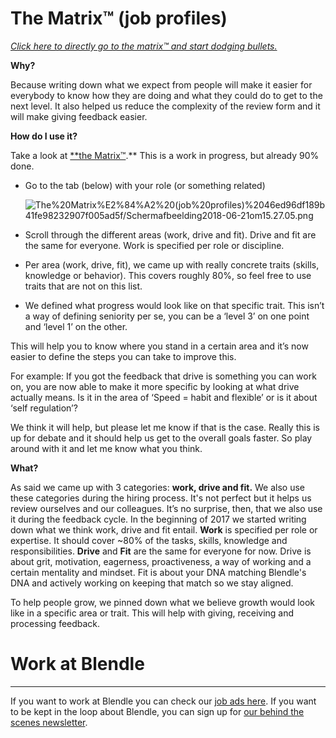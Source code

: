 # The Matrix™ (job profiles)

[*Click here to directly go to the matrix™ and start dodging bullets.*](https://docs.google.com/spreadsheets/d/1HO4cEH0dguBywUzjT3FMUSGiJbgGjOQDdaILl0BaJME/edit#gid=1108390117)

**Why?** 

Because writing down what we expect from people will make it easier for everybody to know how they are doing and what they could do to get to the next level. It also helped us reduce the complexity of the review form and it will make giving feedback easier.

**How do I use it?** 

Take a look at [**the Matrix™](https://docs.google.com/spreadsheets/d/1HO4cEH0dguBywUzjT3FMUSGiJbgGjOQDdaILl0BaJME/edit?usp=sharing).** This is a work in progress, but already 90% done.

- Go to the tab (below) with your role (or something related)
    
    ![The%20Matrix%E2%84%A2%20(job%20profiles)%2046ed96df189b41fe98232907f005ad5f/Schermafbeelding2018-06-21om15.27.05.png](The%20Matrix%E2%84%A2%20(job%20profiles)%2046ed96df189b41fe98232907f005ad5f/Schermafbeelding2018-06-21om15.27.05.png)
    
- Scroll through the different areas (work, drive and fit). Drive and fit are the same for everyone. Work is specified per role or discipline.
- Per area (work, drive, fit), we came up with really concrete traits (skills, knowledge or behavior). This covers roughly 80%, so feel free to use traits that are not on this list.
- We defined what progress would look like on that specific trait. This isn’t a way of defining seniority per se, you can be a ‘level 3’ on one point and ‘level 1’ on the other.

This will help you to know where you stand in a certain area and it’s now easier to define the steps you can take to improve this.

For example: If you got the feedback that drive is something you can work on, you are now able to make it more specific by looking at what drive actually means. Is it in the area of ‘Speed = habit and flexible’ or is it about ‘self regulation’?

We think it will help, but please let me know if that is the case. Really this is up for debate and it should help us get to the overall goals faster. So play around with it and let me know what you think.

**What?**

As said we came up with 3 categories: **work, drive and fit.** We also use these categories during the hiring process. It's not perfect but it helps us review ourselves and our colleagues. It’s no surprise, then, that we also use it during the feedback cycle. In the beginning of 2017 we started writing down what we think work, drive and fit entail. **Work** is specified per role or expertise. It should cover ~80% of the tasks, skills, knowledge and responsibilities. **Drive** and **Fit** are the same for everyone for now. Drive is about grit, motivation, eagerness, proactiveness, a way of working and a certain mentality and mindset. Fit is about your DNA matching Blendle's DNA and actively working on keeping that match so we stay aligned.

To help people grow, we pinned down what we believe growth would look like in a specific area or trait. This will help with giving, receiving and processing feedback. 

# Work at Blendle

---

If you want to work at Blendle you can check our [job ads here](https://blendle.homerun.co/). If you want to be kept in the loop about Blendle, you can sign up for [our behind the scenes newsletter](https://blendle.homerun.co/yes-keep-me-posted/tr/apply?token=8092d4128c306003d97dd3821bad06f2).